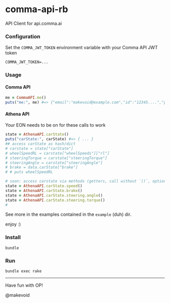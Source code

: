 # comma-api-rb

API Client for api.comma.ai

### Configuration

Set the `COMMA_JWT_TOKEN` environment variable with your Comma API JWT token

```
COMMA_JWT_TOKEN=...
```

### Usage

#### Comma API


```rb
me = CommaAPI.me()
puts("me:", me) #=> {"email":"makevoid@example.com","id":"12345....","points":2708,"prime":null,"regdate":1563123456,"superuser":false,"upload_video":false,"username":"antani12345"}
```

#### Athena API

Your EON needs to be on for these calls to work

```rb
state = AthenaAPI.carState()
puts("carState:", carState) #=> { ... }
## access carState as hash/dict
# carstate = state["carState"]
# wheelSpeedRL = carstate["wheelSpeeds"]["rl"]
# steeringTorque = carstate["steeringTorque"]
# steeringAngle = carstate["steeringAngle"]
# brake = data.carState["brake"]
# # puts wheelSpeedRL

# soon: access carstate via methods (getters, call without `()`, optional)
state = AthenaAPI.carState.speed()
state = AthenaAPI.carState.brake()
state = AthenaAPI.carState.steering.angle()
state = AthenaAPI.carState.steering.torque()
#
```


See more in the examples contained in the `example` (duh) dir.

enjoy :)

### Install

    bundle

### Run

    bundle exec rake


---

Have fun with OP!

@makevoid
